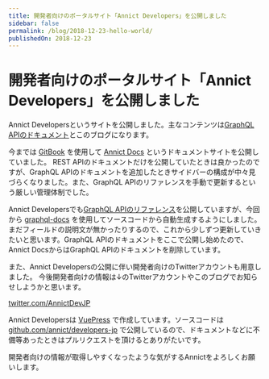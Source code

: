 ```yaml
---
title: 開発者向けのポータルサイト「Annict Developers」を公開しました
sidebar: false
permalink: /blog/2018-12-23-hello-world/
publishedOn: 2018-12-23
---
```


# 開発者向けのポータルサイト「Annict Developers」を公開しました

<BlogPublishedDate />

Annict Developersというサイトを公開しました。主なコンテンツは[GraphQL APIのドキュメント](/graphql-api/)とこのブログになります。

今までは [GitBook](https://www.gitbook.com) を使用して [Annict Docs](https://docs.annict.com/ja/) というドキュメントサイトを公開していました。
REST APIのドキュメントだけを公開していたときは良かったのですが、GraphQL APIのドキュメントを追加したときサイドバーの構成が中々見づらくなりました。また、GraphQL APIのリファレンスを手動で更新するという厳しい管理体制でした。

Annict Developersでも[GraphQL APIのリファレンス](/graphql-api/reference/)を公開していますが、今回から [graphql-docs](https://github.com/gjtorikian/graphql-docs) を使用してソースコードから自動生成するようにしました。まだフィールドの説明文が無かったりするので、これから少しずつ更新していきたいと思います。GraphQL APIのドキュメントをここで公開し始めたので、Annict DocsからはGraphQL APIのドキュメントを削除しています。

また、Annict Developersの公開に伴い開発者向けのTwitterアカウントも用意しました。
今後開発者向けの情報は↓のTwitterアカウントやこのブログでお知らせしようかと思います。

[twitter.com/AnnictDevJP](https://twitter.com/AnnictDevJP)

Annict Developersは [VuePress](https://vuepress.vuejs.org/) で作成しています。ソースコードは [github.com/annict/developers-jp](https://github.com/annict/developers-jp) で公開しているので、ドキュメントなどに不備等あったときはプルリクエストを頂けるとありがたいです。

開発者向けの情報が取得しやすくなったような気がするAnnictをよろしくお願いします。
